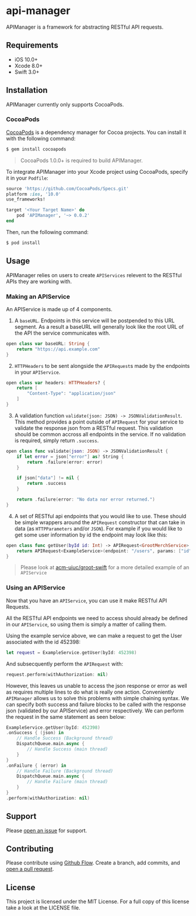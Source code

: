 # api-manager

APIManager is a framework for abstracting RESTful API requests.


## Requirements

- iOS 10.0+ 
- Xcode 8.0+
- Swift 3.0+


## Installation

APIManager currently only supports CocoaPods.


### CocoaPods

[CocoaPods](http://cocoapods.org) is a dependency manager for Cocoa projects. You can install it with the following command:

```bash
$ gem install cocoapods
```

> CocoaPods 1.0.0+ is required to build APIManager.

To integrate APIManager into your Xcode project using CocoaPods, specify it in your `Podfile`:

```ruby
source 'https://github.com/CocoaPods/Specs.git'
platform :ios, '10.0'
use_frameworks!

target '<Your Target Name>' do
    pod 'APIManager', '~> 0.0.2'
end
```

Then, run the following command:

```bash
$ pod install
```


## Usage

APIManager relies on users to create `APIServices` relevent to the RESTful APIs they are working with.


### Making an APIService

An APIService is made up of 4 components.

1. A `baseURL`. Endpoints in this service will be postpended to this URL segment. As a result a baseURL will generally look like the root URL of the API the service communicates with.

```swift
open class var baseURL: String {
    return "https://api.example.com"
}
```

2. `HTTPHeaders` to be sent alongside the `APIRequest`s made by the endpoints in your `APIService`.

```swift
open class var headers: HTTPHeaders? {
    return [
        "Content-Type": "application/json"
    ]
}

```

3. A validation function `validate(json: JSON) -> JSONValidationResult`. This method provides a point outside of `APIRequest` for your service to validate the response json from a RESTful request. This validation should be common accross all endpoints in the service. If no validation is required, simply return `.success`.

```swift
open class func validate(json: JSON) -> JSONValidationResult {
    if let error = json["error"] as? String {
        return .failure(error: error)
    }   

    if json["data"] != nil {
        return .success
    }

    return .failure(error: "No data nor error returned.")
}
```

4. A set of RESTful api endpoints that you would like to use. These should be simple wrappers around the `APIRequest` constructor that can take in data (as `HTTPParameters` and/or `JSON`). For example if you would like to get some user information by id the endpoint may look like this:

```swift
open class func getUser(byId id: Int) -> APIRequest<GrootMerchService> {
    return APIRequest<ExampleService>(endpoint: "/users", params: ["id": id], body: nil, method: .GET)
}

```

> Please look at [acm-uiuc/groot-swift](https://github.com/acm-uiuc/groot-swift) for a more detailed example of an `APIService`


### Using an APIService

Now that you have an `APIService`, you can use it make RESTful API Requests. 

All the RESTful API endpoints we need to access should already be defined in our `APIService`, so using them is simply a matter of calling them.

Using the example service above, we can make a request to get the User associated with the id 452398:

```swift
let request = ExampleService.getUser(byId: 452398)
```

And subsecquently perform the `APIRequest` with:

```swift 
request.perform(withAuthorization: nil)
```

However, this leaves us unable to access the json response or error as well as requires multiple lines to do what is really one action. Conveniently `APIManager` allows us to solve this problems with simple chaining syntax. We can specify both success and failure blocks to be called with the response json (validated by our APIService) and error respectively. We can perform the request in the same statement as seen below:

```swift
ExampleService.getUser(byId: 452398)
.onSuccess { (json) in
    // Handle Success (Background thread)
    DispatchQueue.main.async {
        // Handle Success (main thread)
    }
}
.onFailure { (error) in
    // Handle Failure (Background thread)
    DispatchQueue.main.async {
        // Handle Failure (main thread)
    }
}
.perform(withAuthorization: nil)
```


## Support

Please [open an issue](https://github.com/rauhul/api-manager/issues/new) for support.


## Contributing

Please contribute using [Github Flow](https://guides.github.com/introduction/flow/). Create a branch, add commits, and [open a pull request](https://github.com/rauhul/api-manager/compare/).


## License

This project is licensed under the MIT License. For a full copy of this license take a look at the LICENSE file.
